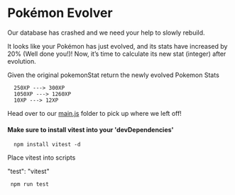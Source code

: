 
# Pokémon Evolver

Our database has crashed and we need your help to slowly rebuild. 



It looks like your Pokémon has just evolved, and its stats have increased by 20% (Well done you!)! Now, it’s time to calculate its new stat (integer) after evolution. 

Given the original pokemonStat return the newly evolved Pokemon Stats

```http
  250XP ---> 300XP
  1050XP ---> 1260XP
  10XP ---> 12XP
```
Head over to our <ins>main.js</ins> folder to pick up where we left off!

#### Make sure to install vitest into your 'devDependencies'
```http
  npm install vitest -d
```
  Place vitest into scripts

"test": "vitest"
```
 npm run test
```


